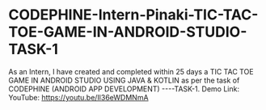# CODEPHINE-Intern-Pinaki-TIC-TAC-TOE-GAME-IN-ANDROID-STUDIO-TASK-1
As an Intern, I have created and completed within 25 days a TIC TAC TOE GAME IN ANDROID STUDIO USING JAVA &amp; KOTLIN as per the task of CODEPHINE (ANDROID APP DEVELOPMENT) ----TASK-1.
Demo Link:
YouTube: https://youtu.be/Il36eWDMNmA
